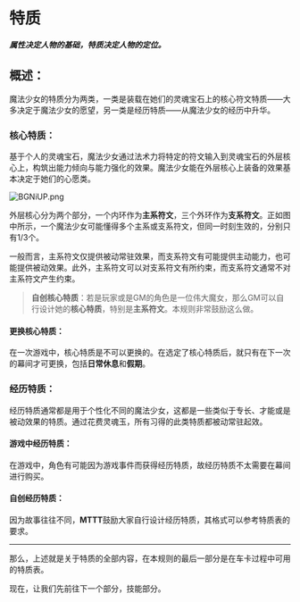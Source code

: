 # 特质

***属性决定人物的基础，特质决定人物的定位。***

## 概述：

魔法少女的特质分为两类，一类是装载在她们的灵魂宝石上的核心符文特质——大多决定于魔法少女的愿望，另一类是经历特质——从魔法少女的经历中升华。

### 核心特质：

基于个人的灵魂宝石，魔法少女通过法术力将特定的符文输入到灵魂宝石的外层核心上，构筑出能力倾向与能力强化的效果。魔法少女能在外层核心上装备的效果基本决定于她们的心愿类。

<img src="https://s1.ax1x.com/2020/10/29/BGNiUP.png" alt="BGNiUP.png" border="0" />

外层核心分为两个部分，一个内环作为**主系符文**，三个外环作为**支系符文**。正如图中所示，一个魔法少女可能懂得多个主系或支系符文，但同一时刻生效的，分别只有1/3个。

一般而言，主系符文仅提供被动常驻效果，而支系符文有可能提供主动能力，也可能提供被动效果。此外，主系符文可以对支系符文有所约束，而支系符文通常不对主系符文产生约束。


> **自创核心特质**：若是玩家或是GM的角色是一位伟大魔女，那么GM可以自行设计她的**核心特质**，特别是**主系符文**。本规则非常鼓励这么做。

#### 更换核心特质：

在一次游戏中，核心特质是不可以更换的。在选定了核心特质后，就只有在下一次的幕间才可更换，包括**日常休息**和**假期**。


### 经历特质：
​		经历特质通常都是用于个性化不同的魔法少女，这都是一些类似于专长、才能或是被动效果的特质。通过花费灵魂玉，所有习得的此类特质都被动常驻起效。

#### 游戏中经历特质：

在游戏中，角色有可能因为游戏事件而获得经历特质，故经历特质不太需要在幕间进行购买。

#### 自创经历特质：

因为故事往往不同，**MTTT**鼓励大家自行设计经历特质，其格式可以参考特质表的要求。


***

那么，上述就是关于特质的全部内容，在本规则的最后一部分是在车卡过程中可用的特质表。

现在，让我们先前往下一个部分，技能部分。

